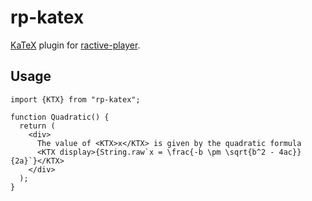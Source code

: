 # rp-katex

[KaTeX](https://katex.org/) plugin for [ractive-player](https://www.npmjs.com/package/ractive-player).

## Usage

```tsx
import {KTX} from "rp-katex";

function Quadratic() {
  return (
    <div>
      The value of <KTX>x</KTX> is given by the quadratic formula
      <KTX display>{String.raw`x = \frac{-b \pm \sqrt{b^2 - 4ac}}{2a}`}</KTX>
    </div>
  );
}
```
